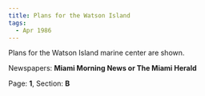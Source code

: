 ```yaml
---  
title: Plans for the Watson Island  
tags:  
  - Apr 1986  
---  
```

  
Plans for the Watson Island marine center are shown.  
  
Newspapers: **Miami Morning News or The Miami Herald**  
  
Page: **1**, Section: **B** 
